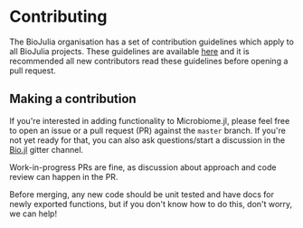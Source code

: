 # Contributing

The BioJulia organisation has a set of contribution guidelines which apply to
all BioJulia projects. These guidelines are available [here](http://biojulia.github.io/Contributing/latest) and it is
recommended all new contributors read these guidelines before opening a pull
request.

## Making a contribution

If you're interested in adding functionality to Microbiome.jl, please feel free
to open an issue or a pull request (PR) against the `master` branch. If you're
not yet ready for that, you can also ask questions/start a discussion in the
[Bio.jl](https://gitter.im/BioJulia/Bio.jl) gitter channel. 

Work-in-progress PRs are fine, as discussion about approach and code review
can happen in the PR.

Before merging, any new code should be unit tested and have docs for newly
exported functions, but if you don't know how to do this, don't worry, we can
help!
